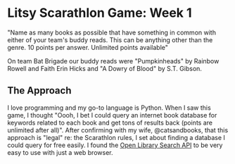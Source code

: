 # Litsy Scarathlon Game: Week 1
"Name as many books as possible that have something in common with either of your team's buddy reads. This can be anything other than the genre. 10 points per answer. Unlimited points available"

On team Bat Brigade our buddy reads were "Pumpkinheads" by Rainbow Rowell and Faith Erin Hicks and "A Dowry of Blood" by S.T. Gibson.

## The Approach
I love programming and my go-to language is Python. When I saw this game, I thought "Oooh, I bet I could query an internet book database for keywords related to each book and get tons of results back (points are unlimited after all)". After confirming with my wife, @catsandbooks, that this approach is "legal" re: the Scarathlon rules, I set about finding a database I could query for free easily. I found the [Open Library Search API](https://openlibrary.org/dev/docs/api/search) to be very easy to use with just a web browser.

